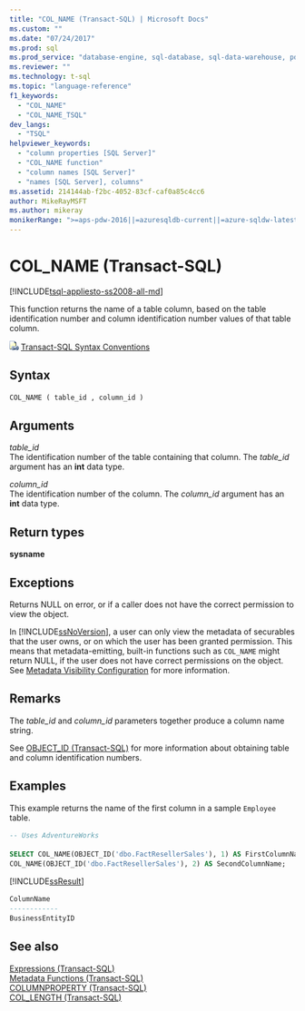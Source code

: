 ```yaml
---
title: "COL_NAME (Transact-SQL) | Microsoft Docs"
ms.custom: ""
ms.date: "07/24/2017"
ms.prod: sql
ms.prod_service: "database-engine, sql-database, sql-data-warehouse, pdw"
ms.reviewer: ""
ms.technology: t-sql
ms.topic: "language-reference"
f1_keywords: 
  - "COL_NAME"
  - "COL_NAME_TSQL"
dev_langs: 
  - "TSQL"
helpviewer_keywords: 
  - "column properties [SQL Server]"
  - "COL_NAME function"
  - "column names [SQL Server]"
  - "names [SQL Server], columns"
ms.assetid: 214144ab-f2bc-4052-83cf-caf0a85c4cc6
author: MikeRayMSFT
ms.author: mikeray
monikerRange: ">=aps-pdw-2016||=azuresqldb-current||=azure-sqldw-latest||>=sql-server-2016||=sqlallproducts-allversions||>=sql-server-linux-2017||=azuresqldb-mi-current"
---
```

# COL_NAME (Transact-SQL)
[!INCLUDE[tsql-appliesto-ss2008-all-md](../../includes/tsql-appliesto-ss2008-all-md.md)]

This function returns the name of a table column, based on the table identification number and column identification number values of that table column.
  
![Topic link icon](../../database-engine/configure-windows/media/topic-link.gif "Topic link icon") [Transact-SQL Syntax Conventions](../../t-sql/language-elements/transact-sql-syntax-conventions-transact-sql.md)
  
## Syntax  
  
```sql
COL_NAME ( table_id , column_id )  
```  
  
## Arguments  
*table_id*  
The identification number of the table containing that column. The *table_id* argument has an **int** data type.
  
*column_id*  
The identification number of the column. The *column_id* argument has an **int** data type.
  
## Return types
**sysname**
  
## Exceptions  
Returns NULL on error, or if a caller does not have the correct permission to view the object.
  
In [!INCLUDE[ssNoVersion](../../includes/ssnoversion-md.md)], a user can only view the metadata of securables that the user owns, or on which the user has been granted permission. This means that metadata-emitting, built-in functions such as `COL_NAME` might return NULL, if the user does not have correct permissions on the object. See [Metadata Visibility Configuration](../../relational-databases/security/metadata-visibility-configuration.md) for more information.
  
## Remarks  
The *table_id* and *column_id* parameters together produce a column name string.
  
See [OBJECT_ID &#40;Transact-SQL&#41;](../../t-sql/functions/object-id-transact-sql.md) for more information about obtaining table and column identification numbers.
  
## Examples  
This example returns the name of the first column in a sample `Employee` table.
  
```sql
-- Uses AdventureWorks  
  
SELECT COL_NAME(OBJECT_ID('dbo.FactResellerSales'), 1) AS FirstColumnName,  
COL_NAME(OBJECT_ID('dbo.FactResellerSales'), 2) AS SecondColumnName;  
```  
  
[!INCLUDE[ssResult](../../includes/ssresult-md.md)]
  
```sql
ColumnName          
------------   
BusinessEntityID  
```  
  
## See also
[Expressions &#40;Transact-SQL&#41;](../../t-sql/language-elements/expressions-transact-sql.md)  
[Metadata Functions &#40;Transact-SQL&#41;](../../t-sql/functions/metadata-functions-transact-sql.md)  
[COLUMNPROPERTY &#40;Transact-SQL&#41;](../../t-sql/functions/columnproperty-transact-sql.md)  
[COL_LENGTH &#40;Transact-SQL&#41;](../../t-sql/functions/col-length-transact-sql.md)
  
  

